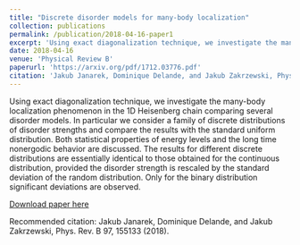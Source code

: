 ```yaml
---
title: "Discrete disorder models for many-body localization"
collection: publications
permalink: /publication/2018-04-16-paper1
excerpt: 'Using exact diagonalization technique, we investigate the many-body localization phenomenon in the 1D Heisenberg chain comparing several disorder models. In particular we consider a family of discrete distributions of disorder strengths and compare the results with the standard uniform distribution. Both statistical properties of energy levels and the long time nonergodic behavior are discussed. The results for different discrete distributions are essentially identical to those obtained for the continuous distribution, provided the disorder strength is rescaled by the standard deviation of the random distribution. Only for the binary distribution significant deviations are observed.'
date: 2018-04-16
venue: 'Physical Review B'
paperurl: 'https://arxiv.org/pdf/1712.03776.pdf'
citation: 'Jakub Janarek, Dominique Delande, and Jakub Zakrzewski, Phys. Rev. B 97, 155133 (2018).'
---
```

Using exact diagonalization technique, we investigate the many-body localization phenomenon in the 1D Heisenberg chain comparing several disorder models. In particular we consider a family of discrete distributions of disorder strengths and compare the results with the standard uniform distribution. Both statistical properties of energy levels and the long time nonergodic behavior are discussed. The results for different discrete distributions are essentially identical to those obtained for the continuous distribution, provided the disorder strength is rescaled by the standard deviation of the random distribution. Only for the binary distribution significant deviations are observed.

[Download paper here](https://arxiv.org/pdf/1712.03776.pdf)

Recommended citation: Jakub Janarek, Dominique Delande, and Jakub Zakrzewski, Phys. Rev. B 97, 155133 (2018).